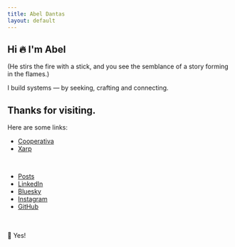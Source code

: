 ```yaml
---
title: Abel Dantas
layout: default
---
```


## Hi 🔥 I'm Abel <!-- 🌬️🍃✨🌿-->

<!-- (He throws a ball at you with a wink, and you catch it effortlessly.) -->
(He stirs the fire with a stick, and you see the semblance of a story forming in the flames.)

I build systems — by seeking, crafting and connecting.

## Thanks for visiting.
Here are some links:

- [Cooperativa](https://cpds.pt/)
- [Xarp](https://xarp.pt/)

<br>


- [Posts](https://medium.com/@dantas.abel)
- [LinkedIn](https://linkedin.com/in/abel-dantas)
- [Bluesky](https://bsky.app/profile/abeldantas.bsky.social)
- [Instagram](https://www.instagram.com/affdantas/)
- [GitHub](https://github.com/abeldantas)

<br><br>
🔮 Yes!

